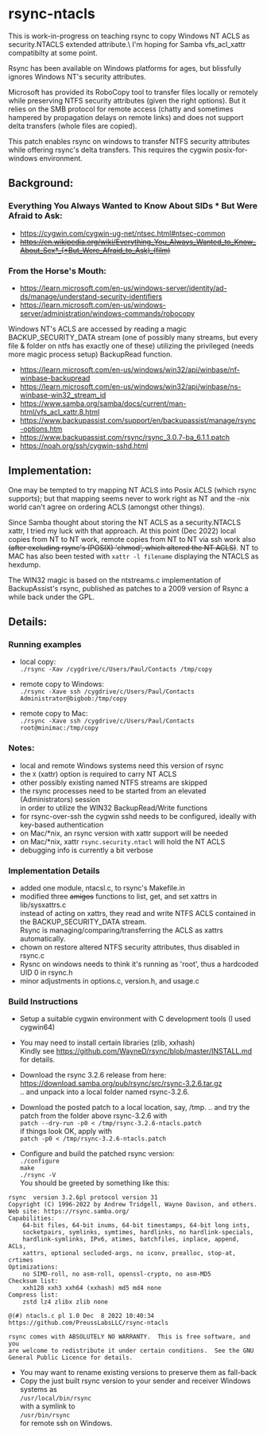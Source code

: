 # rsync-ntacls

This is work-in-progress on teaching rsync to copy Windows NT ACLS as security.NTACLS
extended attribute.\ I'm hoping for Samba vfs_acl_xattr compatibilty at some point.

Rsync has been available on Windows platforms for ages, but blissfully ignores Windows NT's
security attributes.

Microsoft has provided its RoboCopy tool to transfer files locally or remotely 
while preserving NTFS security attributes (given the right options). But it 
relies on the SMB protocol for remote access (chatty and sometimes hampered by propagation
delays on remote links) and does not support delta transfers (whole files are copied).

This patch enables rsync on windows to transfer NTFS security attributes while offering
rsync's delta transfers. This requires the cygwin posix-for-windows environment.

## Background:

### Everything You Always Wanted to Know About SIDs * But Were Afraid to Ask:
- https://cygwin.com/cygwin-ug-net/ntsec.html#ntsec-common
- ~~https://en.wikipedia.org/wiki/Everything_You_Always_Wanted_to_Know_About_Sex*_(*But_Were_Afraid_to_Ask)_(film)~~

### From the Horse's Mouth:
- https://learn.microsoft.com/en-us/windows-server/identity/ad-ds/manage/understand-security-identifiers
- https://learn.microsoft.com/en-us/windows-server/administration/windows-commands/robocopy

Windows NT's ACLS are accessed by reading a magic BACKUP_SECURITY_DATA stream
(one of possibly many streams, but every file & folder on ntfs has exactly one of these)
utilizing the privileged (needs more magic process setup) BackupRead function.

- https://learn.microsoft.com/en-us/windows/win32/api/winbase/nf-winbase-backupread
- https://learn.microsoft.com/en-us/windows/win32/api/winbase/ns-winbase-win32_stream_id
- https://www.samba.org/samba/docs/current/man-html/vfs_acl_xattr.8.html
- https://www.backupassist.com/support/en/backupassist/manage/rsync-options.htm
- https://www.backupassist.com/rsync/rsync_3.0.7-ba_6.1.1.patch
- https://noah.org/ssh/cygwin-sshd.html

## Implementation:

One may be tempted to try mapping NT ACLS into Posix ACLS (which rsync supports);
but that mapping seems never to work right as NT and the -nix world can't agree
on ordering ACLS (amongst other things).

Since Samba thought about storing the NT ACLS as a security.NTACLS xattr, I tried my
luck with that approach. At this point (Dec 2022) local copies from NT to NT work, 
remote copies from NT to NT via ssh work also ~~(after excluding rsync's (POSIX) 'chmod',
which altered the NT ACLS)~~. NT to MAC has also been tested with `xattr -l filename` displaying
the NTACLS as hexdump.

The WIN32 magic is based on the ntstreams.c implementation of BackupAssist's rsync,
published as patches to a 2009 version of Rsync a while back under the GPL.

## Details:

### Running examples

- local copy:\
`./rsync -Xav /cygdrive/c/Users/Paul/Contacts /tmp/copy`

- remote copy to Windows:\
`./rsync -Xave ssh /cygdrive/c/Users/Paul/Contacts Administrator@bigbob:/tmp/copy`

- remote copy to Mac:\
`./rsync -Xave ssh /cygdrive/c/Users/Paul/Contacts root@minimac:/tmp/copy`

### Notes:

- local and remote Windows systems need this version of rsync
- the `X` (xattr) option is required to carry NT ACLS
- other possibly existing named NTFS streams are skipped
- the rsync processes need to be started from an elevated (Administrators) session\
in order to utilize the WIN32 BackupRead/Write functions
- for rsync-over-ssh the cygwin sshd needs to be configured, ideally with key-based authentication
- on Mac/*nix, an rsync version with xattr support will be needed
- on Mac/*nix, xattr `rsync.security.ntacl` will hold the NT ACLS
- debugging info is currently a bit verbose

### Implementation Details

- added one module, ntacsl.c, to rsync's Makefile.in
- modified three ~~amigos~~ functions to list, get, and set xattrs in lib/sysxattrs.c\
instead of acting on xattrs, they read and write NTFS ACLS contained in the BACKUP_SECURITY_DATA stream.\
Rsync is managing/comparing/transferring the ACLS as xattrs automatically.
- chown on restore altered NTFS security attributes, thus disabled in rsync.c
- Rysnc on windows needs to think it's running as 'root', thus a hardcoded UID 0 in rsync.h
- minor adjustments in options.c, version.h, and usage.c

### Build Instructions

- Setup a suitable cygwin environment with C development tools (I used cygwin64)
- You may need to install certain libraries (zlib, xxhash)\
Kindly see https://github.com/WayneD/rsync/blob/master/INSTALL.md for details.
- Download the rsync 3.2.6 release from here:\
https://download.samba.org/pub/rsync/src/rsync-3.2.6.tar.gz \
.. and unpack into a local folder named rsync-3.2.6.

- Download the posted patch to a local location, say, /tmp.
.. and try the patch from the folder above rsync-3.2.6 with \
`patch --dry-run -p0 < /tmp/rsync-3.2.6-ntacls.patch` \
if things look OK, apply with \
`patch -p0 < /tmp/rsync-3.2.6-ntacls.patch`

- Configure and build the patched rsync version: \
`./configure`\
`make`\
`./rsync -V`\
You should be greeted by something like this:
```
rsync  version 3.2.6pl protocol version 31
Copyright (C) 1996-2022 by Andrew Tridgell, Wayne Davison, and others.
Web site: https://rsync.samba.org/
Capabilities:
    64-bit files, 64-bit inums, 64-bit timestamps, 64-bit long ints,
    socketpairs, symlinks, symtimes, hardlinks, no hardlink-specials,
    hardlink-symlinks, IPv6, atimes, batchfiles, inplace, append, ACLs,
    xattrs, optional secluded-args, no iconv, prealloc, stop-at, crtimes
Optimizations:
    no SIMD-roll, no asm-roll, openssl-crypto, no asm-MD5
Checksum list:
    xxh128 xxh3 xxh64 (xxhash) md5 md4 none
Compress list:
    zstd lz4 zlibx zlib none

@(#) ntacls.c pl 1.0 Dec  8 2022 10:40:34 https://github.com/PreussLabsLLC/rsync-ntacls

rsync comes with ABSOLUTELY NO WARRANTY.  This is free software, and you
are welcome to redistribute it under certain conditions.  See the GNU
General Public Licence for details.

```
- You may want to rename existing versions to preserve them as fall-back
- Copy the just built rsync version to your sender and receiver Windows systems as\
`/usr/local/bin/rsync` \
with a symlink to \
`/usr/bin/rsync`\
for remote ssh on Windows.
